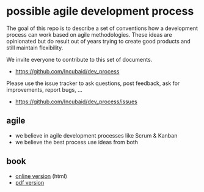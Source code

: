 # possible agile development process

The goal of this repo is to describe a set of conventions how a development process can work based on agile methodologies.
These ideas are opinionated but do result out of years trying to create good products and still maintain flexibility.

We invite everyone to contribute to this set of documents.

* https://github.com/Incubaid/dev_process

Please use the issue tracker to ask questions, post feedback, ask for improvements, report bugs, ...

* https://github.com/Incubaid/dev_process/issues

## agile

- we believe in agile development processes like Scrum & Kanban
- we believe the best process use ideas from both

## book

- [online version](https://gig.gitbooks.io/agile/content/) (html)
- [pdf version](https://www.gitbook.com/download/pdf/book/gig/agile)


